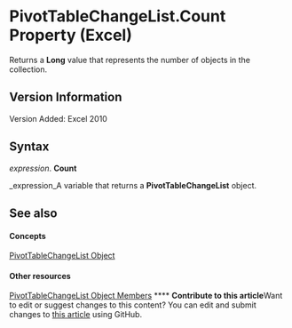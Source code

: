 
# PivotTableChangeList.Count Property (Excel)

Returns a  **Long** value that represents the number of objects in the collection.


## Version Information

Version Added: Excel 2010 


## Syntax

 _expression_. **Count**

 _expression_A variable that returns a  **PivotTableChangeList** object.


## See also


#### Concepts


 [PivotTableChangeList Object](83bc0395-b97e-d57f-cfe4-e226a5cea36c.md)
#### Other resources


 [PivotTableChangeList Object Members](e328782b-4b0d-6f46-cf0d-38024e6d0ed7.md)
****   **Contribute to this article**Want to edit or suggest changes to this content? You can edit and submit changes to  [this article](https://github.com/jhershey00/VBA_Excel_Test/OpenXMLCon/articles/0eb7476d-3fdf-3905-2819-0670eb199a53.md) using GitHub.

